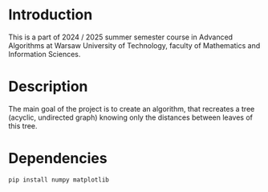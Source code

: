 # Introduction

This is a part of 2024 / 2025 summer semester course in Advanced Algorithms at Warsaw University of Technology, faculty of Mathematics and Information Sciences.

# Description

The main goal of the project is to create an algorithm, that recreates a tree (acyclic, undirected graph) knowing only the distances between leaves of this tree.

# Dependencies

```{Bash}
pip install numpy matplotlib
```